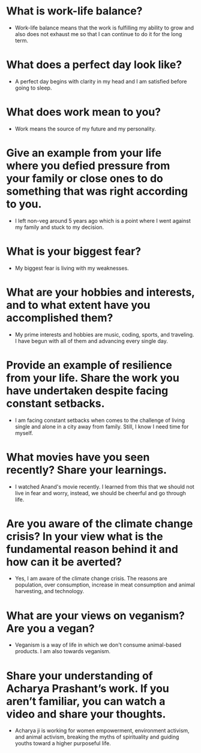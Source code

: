 # What is work-life balance?
- Work-life balance means that the work is fulfilling my ability to grow and also does not exhaust me so that I can continue to do it for the long term.

# What does a perfect day look like?
- A perfect day begins with clarity in my head and  I am satisfied before going to sleep.

# What does work mean to you?
- Work means the source of my future and my personality.

# Give an example from your life where you defied pressure from your family or close ones to do something that was right according to you.
- I left non-veg around 5 years ago which is a point where I went against my family and stuck to my decision.

# What is your biggest fear?
- My biggest fear is living with my weaknesses.

# What are your hobbies and interests, and to what extent have you accomplished them?
- My prime interests and hobbies are music, coding, sports, and traveling. I have begun with all of them and advancing every single day.

# Provide an example of resilience from your life. Share the work you have undertaken despite facing constant setbacks.
- I am facing constant setbacks when comes to the challenge of living single and alone in a city away from family. Still, I know I need time for myself. 

# What movies have you seen recently? Share your learnings.
- I watched Anand's movie recently. I learned from this  that we should not live in fear and worry, instead, we should be cheerful and go through life.

# Are you aware of the climate change crisis? In your view what is the fundamental reason behind it and how can it be averted?
- Yes, I am aware of the climate change crisis. The reasons are population, over consumption, increase in  meat consumption and animal harvesting, and technology.

# What are your views on veganism? Are you a vegan?
- Veganism is a way of life in which we don't consume animal-based products. I am also towards veganism.

# Share your understanding of Acharya Prashant’s work. If you aren’t familiar, you can watch a video and share your thoughts.
- Acharya ji is working for women empowerment, environment activism, and animal activism, breaking the myths of spirituality and guiding youths toward a higher purposeful life.
